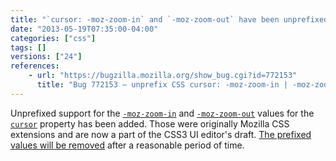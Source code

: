 ```yaml
---
title: "`cursor: -moz-zoom-in` and `-moz-zoom-out` have been unprefixed"
date: "2013-05-19T07:35:00-04:00"
categories: ["css"]
tags: []
versions: ["24"]
references:
    - url: "https://bugzilla.mozilla.org/show_bug.cgi?id=772153"
      title: "Bug 772153 – unprefix CSS cursor: -moz-zoom-in | -moz-zoom-out"
---
```

Unprefixed support for the [`-moz-zoom-in`](https://developer.mozilla.org/docs/Web/CSS/-moz-zoom-in) and [`-moz-zoom-out`](https://developer.mozilla.org/docs/Web/CSS/-moz-zoom-out) values for the [`cursor`](https://developer.mozilla.org/docs/Web/CSS/cursor) property has been added. Those were originally Mozilla CSS extensions and are now a part of the CSS3 UI editor's draft. [The prefixed values will be removed](https://bugzilla.mozilla.org/show_bug.cgi?id=879119) after a reasonable period of time.
